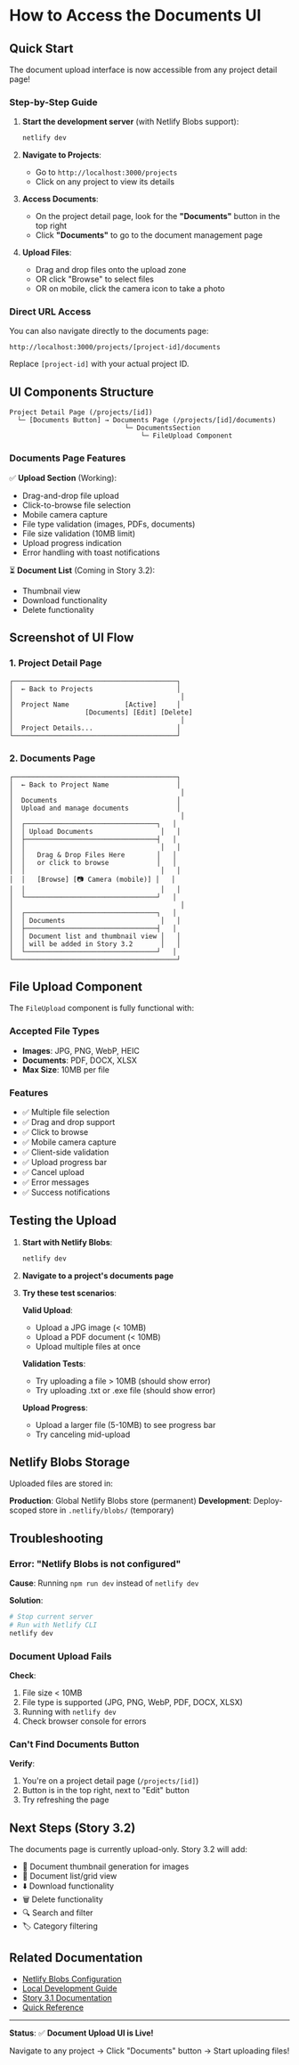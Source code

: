 # How to Access the Documents UI

## Quick Start

The document upload interface is now accessible from any project detail page!

### Step-by-Step Guide

1. **Start the development server** (with Netlify Blobs support):

   ```bash
   netlify dev
   ```

2. **Navigate to Projects**:
   - Go to `http://localhost:3000/projects`
   - Click on any project to view its details

3. **Access Documents**:
   - On the project detail page, look for the **"Documents"** button in the top right
   - Click **"Documents"** to go to the document management page

4. **Upload Files**:
   - Drag and drop files onto the upload zone
   - OR click "Browse" to select files
   - OR on mobile, click the camera icon to take a photo

### Direct URL Access

You can also navigate directly to the documents page:

```
http://localhost:3000/projects/[project-id]/documents
```

Replace `[project-id]` with your actual project ID.

## UI Components Structure

```
Project Detail Page (/projects/[id])
  └─ [Documents Button] → Documents Page (/projects/[id]/documents)
                             └─ DocumentsSection
                                 └─ FileUpload Component
```

### Documents Page Features

✅ **Upload Section** (Working):

- Drag-and-drop file upload
- Click-to-browse file selection
- Mobile camera capture
- File type validation (images, PDFs, documents)
- File size validation (10MB limit)
- Upload progress indication
- Error handling with toast notifications

⏳ **Document List** (Coming in Story 3.2):

- Thumbnail view
- Download functionality
- Delete functionality

## Screenshot of UI Flow

### 1. Project Detail Page

```
┌─────────────────────────────────────────┐
│  ← Back to Projects                     │
│                                          │
│  Project Name              [Active]     │
│                  [Documents] [Edit] [Delete]
│                                          │
│  Project Details...                     │
└─────────────────────────────────────────┘
```

### 2. Documents Page

```
┌─────────────────────────────────────────┐
│  ← Back to Project Name                 │
│                                          │
│  Documents                              │
│  Upload and manage documents            │
│                                          │
│  ┌─────────────────────────────────┐   │
│  │ Upload Documents                 │   │
│  ├─────────────────────────────────┤   │
│  │                                  │   │
│  │   Drag & Drop Files Here        │   │
│  │   or click to browse            │   │
│  │                                  │   │
│  │   [Browse] [📷 Camera (mobile)] │   │
│  │                                  │   │
│  └─────────────────────────────────┘   │
│                                          │
│  ┌─────────────────────────────────┐   │
│  │ Documents                        │   │
│  ├─────────────────────────────────┤   │
│  │ Document list and thumbnail view │   │
│  │ will be added in Story 3.2       │   │
│  └─────────────────────────────────┘   │
└─────────────────────────────────────────┘
```

## File Upload Component

The `FileUpload` component is fully functional with:

### Accepted File Types

- **Images**: JPG, PNG, WebP, HEIC
- **Documents**: PDF, DOCX, XLSX
- **Max Size**: 10MB per file

### Features

- ✅ Multiple file selection
- ✅ Drag and drop support
- ✅ Click to browse
- ✅ Mobile camera capture
- ✅ Client-side validation
- ✅ Upload progress bar
- ✅ Cancel upload
- ✅ Error messages
- ✅ Success notifications

## Testing the Upload

1. **Start with Netlify Blobs**:

   ```bash
   netlify dev
   ```

2. **Navigate to a project's documents page**

3. **Try these test scenarios**:

   **Valid Upload**:
   - Upload a JPG image (< 10MB)
   - Upload a PDF document (< 10MB)
   - Upload multiple files at once

   **Validation Tests**:
   - Try uploading a file > 10MB (should show error)
   - Try uploading .txt or .exe file (should show error)

   **Upload Progress**:
   - Upload a larger file (5-10MB) to see progress bar
   - Try canceling mid-upload

## Netlify Blobs Storage

Uploaded files are stored in:

**Production**: Global Netlify Blobs store (permanent)
**Development**: Deploy-scoped store in `.netlify/blobs/` (temporary)

## Troubleshooting

### Error: "Netlify Blobs is not configured"

**Cause**: Running `npm run dev` instead of `netlify dev`

**Solution**:

```bash
# Stop current server
# Run with Netlify CLI
netlify dev
```

### Document Upload Fails

**Check**:

1. File size < 10MB
2. File type is supported (JPG, PNG, WebP, PDF, DOCX, XLSX)
3. Running with `netlify dev`
4. Check browser console for errors

### Can't Find Documents Button

**Verify**:

1. You're on a project detail page (`/projects/[id]`)
2. Button is in the top right, next to "Edit" button
3. Try refreshing the page

## Next Steps (Story 3.2)

The documents page is currently upload-only. Story 3.2 will add:

- 📸 Document thumbnail generation for images
- 📄 Document list/grid view
- ⬇️ Download functionality
- 🗑️ Delete functionality
- 🔍 Search and filter
- 🏷️ Category filtering

## Related Documentation

- [Netlify Blobs Configuration](./netlify-blobs-configuration.md)
- [Local Development Guide](./local-development-with-netlify.md)
- [Story 3.1 Documentation](./stories/3.1.story.md)
- [Quick Reference](../NETLIFY_BLOBS_README.md)

---

**Status**: ✅ **Document Upload UI is Live!**

Navigate to any project → Click "Documents" button → Start uploading files!
